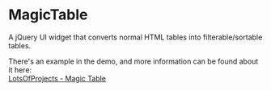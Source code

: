 MagicTable
==========

A jQuery UI widget that converts normal HTML tables into filterable/sortable tables.


There's an example in the demo, and more information can be found about it here:  
[LotsOfProjects - Magic Table](http://lotsofprojects.com/posts/view/25)
